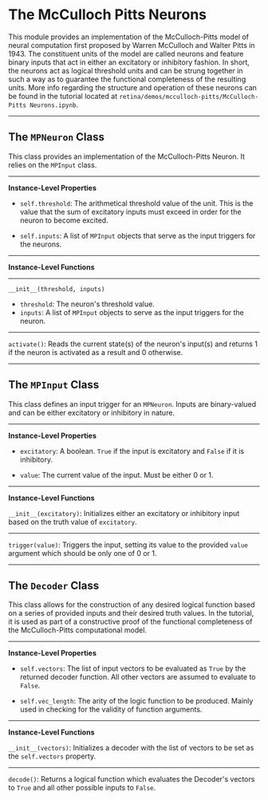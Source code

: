 # The McCulloch Pitts Neurons

This module provides an implementation of the McCulloch-Pitts model of
neural computation first proposed by Warren McCulloch and Walter Pitts in
1943. The constituent units of the model are called neurons and feature
binary inputs that act in either an excitatory or inhibitory fashion.
In short, the neurons act as logical threshold units and can be strung
together in such a way as to guarantee the functional completeness of the
resulting units. More info regarding the structure and operation of these
neurons can be found in the tutorial located at 
`retina/demos/mcculloch-pitts/McCulloch-Pitts Neurons.ipynb`.

---------------------------------------------------------------------------

## The `MPNeuron` Class

This class provides an implementation of the McCulloch-Pitts Neuron. It
relies on the `MPInput` class.

---------------------------------------------------------------------------

**Instance-Level Properties**

* `self.threshold`: The arithmetical threshold value of the unit. This is
the value that the sum of excitatory inputs must exceed in order for the
neuron to become excited.

* `self.inputs`: A list of `MPInput` objects that serve as the input 
triggers for the neurons.

---------------------------------------------------------------------------

**Instance-Level Functions**

---------------------------------------------------------------------------

`__init__(threshold, inputs)`

* `threshold`: The neuron's threshold value.
* `inputs`: A list of `MPInput` objects to serve as the input triggers for
the neuron.

---------------------------------------------------------------------------

`activate()`: Reads the current state(s) of the neuron's input(s) and 
returns 1 if the neuron is activated as a result and 0 otherwise.

---------------------------------------------------------------------------

## The `MPInput` Class

This class defines an input trigger for an `MPNeuron`. Inputs are
binary-valued and can be either excitatory or inhibitory in nature.

---------------------------------------------------------------------------

**Instance-Level Properties**

* `excitatory`: A boolean. `True` if the input is excitatory and `False` if
it is inhibitory.

* `value`: The current value of the input. Must be either 0 or 1.

---------------------------------------------------------------------------

**Instance-Level Functions**

`__init__(excitatory)`: Initializes either an excitatory or inhibitory input
based on the truth value of `excitatory`.

---------------------------------------------------------------------------

`trigger(value)`: Triggers the input, setting its value to the provided
`value` argument which should be only one of 0 or 1.

---------------------------------------------------------------------------

## The `Decoder` Class

This class allows for the construction of any desired logical function
based on a series of provided inputs and their desired truth values. In
the tutorial, it is used as part of a constructive proof of the functional
completeness of the McCulloch-Pitts computational model.

---------------------------------------------------------------------------

**Instance-Level Properties**

* `self.vectors`: The list of input vectors to be evaluated as `True` by
the returned decoder function. All other vectors are assumed to evaluate
to `False`.

* `self.vec_length`: The arity of the logic function to be produced. Mainly
used in checking for the validity of function arguments.

---------------------------------------------------------------------------

**Instance-Level Functions**

 `__init__(vectors)`: Initializes a decoder with the list of vectors to be
set as the `self.vectors` property.

---------------------------------------------------------------------------

`decode()`: Returns a logical function which evaluates the Decoder's vectors
to `True` and all other possible inputs to `False`.
